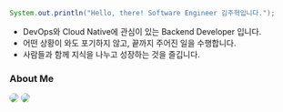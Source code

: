 ```java
System.out.println("Hello, there! Software Engineer 김주혁입니다.");
```

- DevOps와 Cloud Native에 관심이 있는 Backend Developer 입니다.
- 어떤 상황이 와도 포기하지 않고, 끝까지 주어진 일을 수행합니다.
- 사람들과 함께 지식을 나누고 성장하는 것을 즐깁니다.

### **About Me**
<img src="https://img.shields.io/badge/Resume-000000?style=for-the-badge&logo=notion&logoColor=white" style="border-radius:10px">
<img src="https://img.shields.io/badge/Blog-eb531f?style=for-the-badge&logo=tistory&logoColor=black" style="border-radius:10px">
